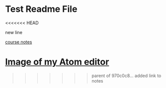 # Test Readme File
<<<<<<< HEAD

new line

[course notes](./notes.txt)

[Image of my Atom editor](./images/screenshot.png) 
=======
>>>>>>> parent of 970c0c8... added link to notes
